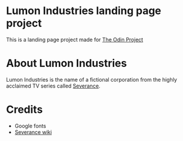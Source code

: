 # Lumon Industries landing page project
This is a landing page project made for [The Odin Project](https://www.theodinproject.com/)

# About Lumon Industries
Lumon Industries is the name of a fictional corporation from the highly acclaimed TV series called [Severance](https://tv.apple.com/us/show/severance/umc.cmc.1srk2goyh2q2zdxcx605w8vtx).

# Credits
- Google fonts
- [Severance wiki](https://severance.wiki)